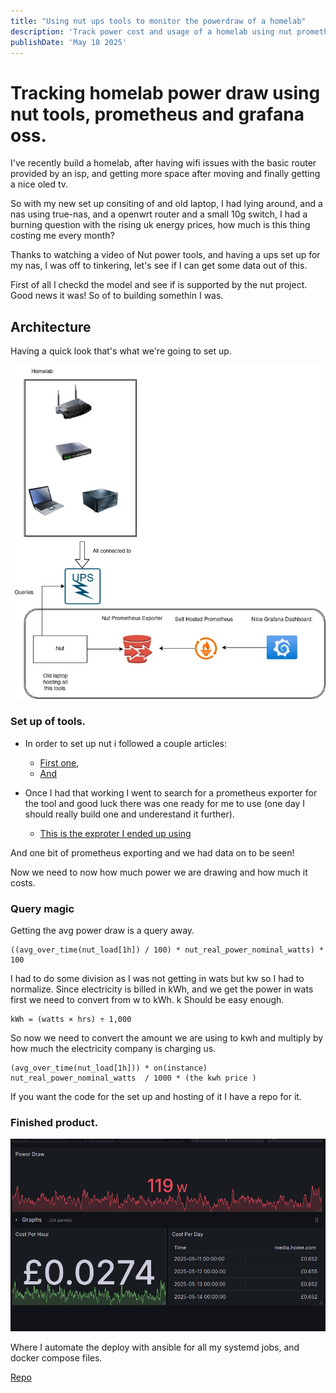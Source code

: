 ```yaml
---
title: "Using nut ups tools to monitor the powerdraw of a homelab"
description: 'Track power cost and usage of a homelab using nut prometheus.'
publishDate: 'May 18 2025'
---
```



# Tracking homelab power draw using nut tools, prometheus and grafana oss.


I've recently build a homelab, after having wifi issues with the basic router provided by an isp, and getting more space after moving and finally getting a nice oled tv.

So with my new set up consiting of and old laptop, I had lying around, and a nas using true-nas, and a openwrt router and a small 10g switch, I had a burning question with the rising uk energy prices, how much is this thing costing me every month?

Thanks to watching a video of Nut power tools, and having a ups set up for my nas, I was off to tinkering, let's see if I can get some data out of this.

First of all I checkd the model and see if is supported by the nut project. Good news it was! So of to building somethin I was.

## Architecture

Having a quick look that's what we're going to set up.

![Diagram](../../assets/power-draw.webp)

### Set up of tools.
- In order to set up nut i followed a couple articles:

  - [First one](https://technotim.live/posts/NUT-server-guide/),
  - [And](https://www.jeffgeerling.com/blog/2025/nut-on-my-pi-so-my-servers-dont-die)

- Once I had that working I went to search for a prometheus exporter for the tool and good luck there was one ready for me to use (one day I should really build one and underestand it further).

  - [This is the exproter I ended up using](https://github.com/HON95/prometheus-nut-exporter)

And one bit of prometheus exporting and we had data on to be seen!

Now we need to now how much power we are drawing and how much it costs.


###  Query magic
Getting the avg power draw is a query away.

```
((avg_over_time(nut_load[1h]) / 100) * nut_real_power_nominal_watts) * 100
```
I had to do some division as I was not getting in wats but kw so I had to normalize.
Since electricity is billed in kWh, and we get the power in wats first we need to convert from w to kWh.
k
Should be easy enough.
```
kWh = (watts × hrs) ÷ 1,000
```

So now we need to convert the amount we are using to kwh and multiply by how much the electricity company is charging us.

```
(avg_over_time(nut_load[1h])) * on(instance) nut_real_power_nominal_watts  / 1000 * (the kwh price )
```

If you want the code for the set up and hosting of it I have a repo for it.



### Finished product.

![dashboard](../../assets/dashboard.png)

Where I automate the deploy with ansible for all my systemd jobs, and docker compose files.

[Repo](https://github.com/oscarsjlh/oscar-iac-selfhosted)
